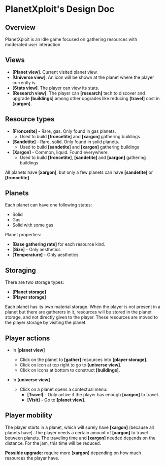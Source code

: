 # PlanetXploit's Design Doc

## Overview

PlanetXploit is an idle game focused on gathering resources with moderated user interaction.

## Views

* **[Planet view]**. Current visited planet view.
* **[Universe view]**. An icon will be shown at the planet where the player currently is.
* **[Stats view]**. The player can view its stats.
* **[Research view]**. The player can **[research]** tech to discover and upgrade **[buildings]** among other upgrades like reducing **[travel]** cost in **[xargon]**.

## Resource types

* **[Froncetite]** - Rare, gas. Only found in gas planets.
  * Used to build **[froncetite]** and **[xargon]** gathering buildings
* **[Sandetite]** - Rare, solid. Only found in solid planets.
  * Used to build **[sandetite]** and **[xargon]** gathering buildings
* **[Xargon]** - Common, liquid. Found everywhere.
  * Used to build **[froncetite]**, **[sandetite]** and **[xargon]** gathering buildings

All planets have **[xargon]**, but only a few planets can have **[sandetite]** or **[froncetite]**.


## Planets

Each planet can have one following states:
* Solid
* Gas
* Solid with some gas

Planet properties:

* **[Base gathering rate]** for each resource kind.
* **[Size]** - Only aesthetics
* **[Temperature]** - Only aesthetics

## Storaging

There are two storage types:

* **[Planet storage]**
* **[Player storage]**

Each planet has its own material storage. When the player is not present in a planet but there are gatherers in it, resources will be stored in the planet storage, and not directly given to the player. These resources are moved to the player storage by visiting the planet.

## Player actions

* In **[planet view]**
  * Click on the planet to **[gather]** resources into **[player storage]**.
  * Click on icon at top right to go to **[universe view]**.
  * Click on icons at bottom to construct **[buildings]**.

* In **[universe view]**
  * Click on a planet opens a contextual menu:
    * **[Travel]** - Only active if the player has enough **[xargon]** to travel.
    * **[Visit]** - Go to **[planet view]**.

## Player mobility

The player starts in a planet, which will surely have **[xargon]** (because all planets have). The player needs a certain amount of **[xargon]** to travel between planets. The traveling time and **[xargon]** needed depends on the distance. For the jam, this time will be reduced.              

**Possible upgrade:** require more **[xargon]** depending on how much resources the player have.
